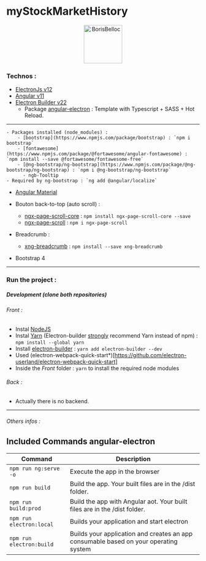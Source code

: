 # myStockMarketHistory

<p align="center">
  <img height="100" src="https://i.imgur.com/vOjrlin.png" alt="BorisBelloc">                                                  
</p>


### Technos :
- [ElectronJs v12](https://www.electronjs.org/)
- [Angular v11](https://angular.io/)
- [Electron Builder v22](https://www.electron.build/)
    - Package [angular-electron](https://github.com/maximegris/angular-electron) : Template with Typescript + SASS + Hot Reload.

-----------------------

    - Packages installed (node_modules) : 
        - [bootstrap](https://www.npmjs.com/package/bootstrap) : `npm i bootstrap`
        - [fontawesome](https://www.npmjs.com/package/@fortawesome/angular-fontawesome) : `npm install --save @fortawesome/fontawesome-free`
        - [@ng-bootstrap/ng-bootstrap](https://www.npmjs.com/package/@ng-bootstrap/ng-bootstrap) : `npm i @ng-bootstrap/ng-bootstrap`
          - ngb-Tooltip
    - Required by ng-bootstrap : `ng add @angular/localize`

- [Angular Material](https://material.angular.io/)


- Bouton back-to-top (auto scroll) :
  - [ngx-page-scroll-core](https://www.npmjs.com/package/ngx-page-scroll) : `npm install ngx-page-scroll-core --save`
  - [ngx-page-scroll](https://www.npmjs.com/package/ngx-page-scroll) : `npm i ngx-page-scroll` 
        
- Breadcrumb :
  - [xng-breadcrumb](https://www.npmjs.com/package/xng-breadcrumb) : `npm install --save xng-breadcrumb`
  
- Bootstrap 4        

<hr>

### Run the project :

##### Development (clone both repositories)

###### Front :
- Instal [NodeJS](https://nodejs.org/en/download/)
- Instal [Yarn](https://classic.yarnpkg.com/en/docs/install/#windows-stable) (Electron-builder [strongly](https://github.com/electron-userland/electron-builder/issues/1147#issuecomment-276284477) recommend Yarn instead of npm) : `npm install --global yarn`
- Install [electron-builder](https://github.com/electron-userland/electron-builder) : `yarn add electron-builder --dev`
- Used (electron-webpack-quick-start*)[https://github.com/electron-userland/electron-webpack-quick-start]
- Inside the *Front* folder : `yarn` to install the required node modules



###### Back :
 - Actually there is no backend.
 
 <hr>
 
###### Others infos : 

## Included Commands angular-electron

|Command|Description|
|--|--|
|`npm run ng:serve -o`| Execute the app in the browser |
|`npm run build`| Build the app. Your built files are in the /dist folder. |
|`npm run build:prod`| Build the app with Angular aot. Your built files are in the /dist folder. |
|`npm run electron:local`| Builds your application and start electron
|`npm run electron:build`| Builds your application and creates an app consumable based on your operating system |
